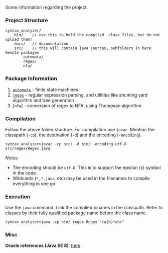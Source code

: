 Some information regarding the project.

### Project Structure 

```
syntax_analyzer/
    bin/    // use this to hold the compiled .class files, but do not upload them!
    docs/   // documentation
    src/    // this will contain java sources, subfolders in here denote packages
        automata/
        regex/
        nfa/
```

### Package Information

1. [`automata`](docs/automata.md) - finite state machines
2. [`regex`](docs/regex.md) - regular expression parsing, and utilities like shunting yard algorithm and tree generation
3. [`nfa`] - conversion of regex to NFA, using Thompson algorithm

### Compilation

Follow the above folder stucture. For compilation use `javac`. Mention the classpath (`-cp`), the destination (`-d`) and the encoding (`-encoding`).

```
syntax_analyzer>javac -cp src/ -d bin/ -encoding utf-8 src/regex/Regex.java
```

*Notes*: 

- The encoding should be `utf-8`. This is to support the epsilon (ε) symbol in the code.
- Wildcards (`*`, `*.java`, etc) may be used in the filenames to compile everything in one go.

### Execution

Use the `java` command. Link the compiled binaries in the classpath. Refer to classes by their fully qualified package name before the class name.

```
syntax_analyzer>java -cp bin/ regex.Regex "(a|b)*abc"
```

### Misc

**Oracle references (Java SE 8)**: [here](https://docs.oracle.com/javase/8/docs/technotes/tools/#basic).

